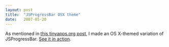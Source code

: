 ```yaml
---
layout: post
title:  "JSProgressBar OSX theme"
date:   2007-05-20
---
```


As mentioned in [this tinyapps.org post](https://tinyapps.org/blog/misc/200705200715_javascript_progress_bar.html), I made an OS X-themed variation of JSProgressBar.  [See it in action](/media/2007/05/20/JSProgressBar/).
